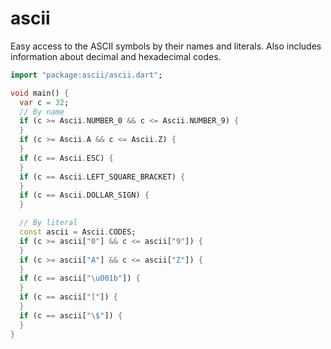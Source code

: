 ascii
=====

Easy access to the ASCII symbols by their names and literals.
Also includes information about decimal and hexadecimal codes.

```dart
import "package:ascii/ascii.dart";

void main() {
  var c = 32;
  // By name
  if (c >= Ascii.NUMBER_0 && c <= Ascii.NUMBER_9) {
  }
  if (c >= Ascii.A && c <= Ascii.Z) {
  }
  if (c == Ascii.ESC) {
  }
  if (c == Ascii.LEFT_SQUARE_BRACKET) {
  }
  if (c == Ascii.DOLLAR_SIGN) {
  }

  // By literal
  const ascii = Ascii.CODES;
  if (c >= ascii["0"] && c <= ascii["9"]) {
  }
  if (c >= ascii["A"] && c <= ascii["Z"]) {
  }
  if (c == ascii["\u001b"]) {
  }
  if (c == ascii["["]) {
  }
  if (c == ascii["\$"]) {
  }
}
```

